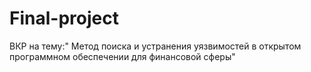 # Final-project
ВКР на тему:" Метод поиска и устранения уязвимостей в открытом программном обеспечении для финансовой сферы"
